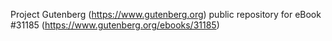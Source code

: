 Project Gutenberg (https://www.gutenberg.org) public repository for eBook #31185 (https://www.gutenberg.org/ebooks/31185)
